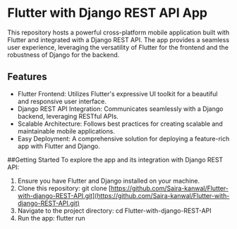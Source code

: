 # Flutter with Django REST API App

This repository hosts a powerful cross-platform mobile application built with Flutter and integrated with a Django REST API. The app provides a seamless user experience, leveraging the versatility of Flutter for the frontend and the robustness of Django for the backend.


## Features

- Flutter Frontend: Utilizes Flutter's expressive UI toolkit for a beautiful and responsive user interface.
- Django REST API Integration: Communicates seamlessly with a Django backend, leveraging RESTful APIs.
- Scalable Architecture: Follows best practices for creating scalable and maintainable mobile applications.
- Easy Deployment: A comprehensive solution for deploying a feature-rich app with Flutter and Django.


##Getting Started
To explore the app and its integration with Django REST API:

1. Ensure you have Flutter and Django installed on your machine. 
2. Clone this repository: git clone [https://github.com/Saira-kanwal/Flutter-with-django-REST-API.git](https://github.com/Saira-kanwal/Flutter-with-django-REST-API.git)
3. Navigate to the project directory: cd Flutter-with-django-REST-API
4. Run the app: flutter run